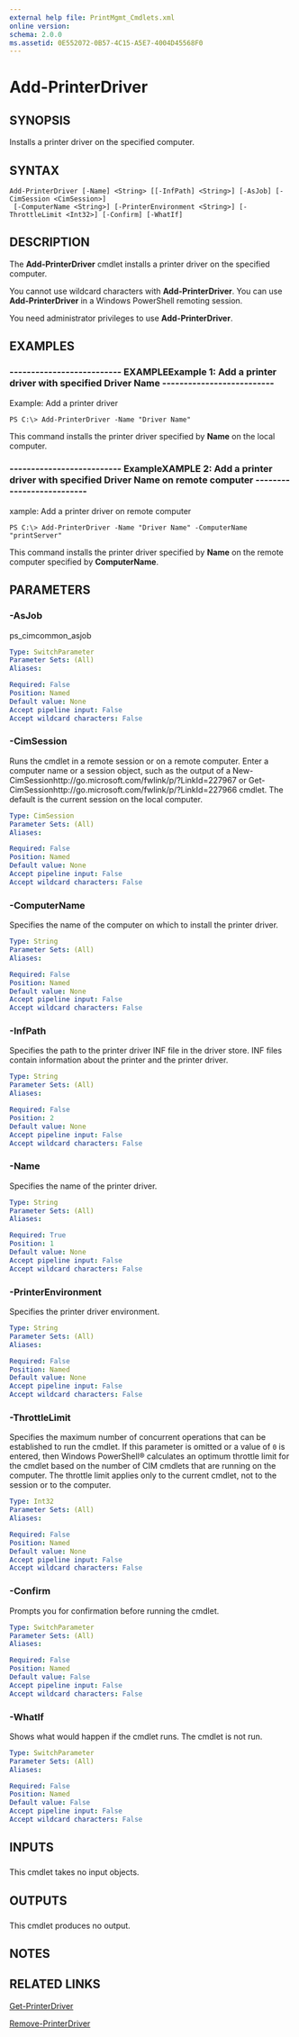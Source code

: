 ```yaml
---
external help file: PrintMgmt_Cmdlets.xml
online version: 
schema: 2.0.0
ms.assetid: 0E552072-0B57-4C15-A5E7-4004D45568F0
---
```


# Add-PrinterDriver

## SYNOPSIS
Installs a printer driver on the specified computer.

## SYNTAX

```
Add-PrinterDriver [-Name] <String> [[-InfPath] <String>] [-AsJob] [-CimSession <CimSession>]
 [-ComputerName <String>] [-PrinterEnvironment <String>] [-ThrottleLimit <Int32>] [-Confirm] [-WhatIf]
```

## DESCRIPTION
The **Add-PrinterDriver** cmdlet installs a printer driver on the specified computer.

You cannot use wildcard characters with **Add-PrinterDriver**.
You can use **Add-PrinterDriver** in a Windows PowerShell remoting session.

You need administrator privileges to use **Add-PrinterDriver**.

## EXAMPLES

### -------------------------- EXAMPLEExample 1: Add a printer driver with specified Driver Name -------------------------- 
Example: Add a printer driver
```
PS C:\> Add-PrinterDriver -Name "Driver Name"
```

This command installs the printer driver specified by **Name** on the local computer.

### -------------------------- ExampleXAMPLE 2: Add a printer driver with specified Driver Name on remote computer -------------------------- 
xample: Add a printer driver on remote computer
```
PS C:\> Add-PrinterDriver -Name "Driver Name" -ComputerName "printServer"
```

This command installs the printer driver specified by **Name** on the remote computer specified by **ComputerName**.

## PARAMETERS

### -AsJob
ps_cimcommon_asjob

```yaml
Type: SwitchParameter
Parameter Sets: (All)
Aliases: 

Required: False
Position: Named
Default value: None
Accept pipeline input: False
Accept wildcard characters: False
```

### -CimSession
Runs the cmdlet in a remote session or on a remote computer.
Enter a computer name or a session object, such as the output of a New-CimSessionhttp://go.microsoft.com/fwlink/p/?LinkId=227967 or Get-CimSessionhttp://go.microsoft.com/fwlink/p/?LinkId=227966 cmdlet.
The default is the current session on the local computer.

```yaml
Type: CimSession
Parameter Sets: (All)
Aliases: 

Required: False
Position: Named
Default value: None
Accept pipeline input: False
Accept wildcard characters: False
```

### -ComputerName
Specifies the name of the computer on which to install the printer driver.

```yaml
Type: String
Parameter Sets: (All)
Aliases: 

Required: False
Position: Named
Default value: None
Accept pipeline input: False
Accept wildcard characters: False
```

### -InfPath
Specifies the path to the printer driver INF file in the driver store.
INF files contain information about the printer and the printer driver.

```yaml
Type: String
Parameter Sets: (All)
Aliases: 

Required: False
Position: 2
Default value: None
Accept pipeline input: False
Accept wildcard characters: False
```

### -Name
Specifies the name of the printer driver.

```yaml
Type: String
Parameter Sets: (All)
Aliases: 

Required: True
Position: 1
Default value: None
Accept pipeline input: False
Accept wildcard characters: False
```

### -PrinterEnvironment
Specifies the printer driver environment.

```yaml
Type: String
Parameter Sets: (All)
Aliases: 

Required: False
Position: Named
Default value: None
Accept pipeline input: False
Accept wildcard characters: False
```

### -ThrottleLimit
Specifies the maximum number of concurrent operations that can be established to run the cmdlet.
If this parameter is omitted or a value of `0` is entered, then Windows PowerShell® calculates an optimum throttle limit for the cmdlet based on the number of CIM cmdlets that are running on the computer.
The throttle limit applies only to the current cmdlet, not to the session or to the computer.

```yaml
Type: Int32
Parameter Sets: (All)
Aliases: 

Required: False
Position: Named
Default value: None
Accept pipeline input: False
Accept wildcard characters: False
```

### -Confirm
Prompts you for confirmation before running the cmdlet.

```yaml
Type: SwitchParameter
Parameter Sets: (All)
Aliases: 

Required: False
Position: Named
Default value: False
Accept pipeline input: False
Accept wildcard characters: False
```

### -WhatIf
Shows what would happen if the cmdlet runs.
The cmdlet is not run.

```yaml
Type: SwitchParameter
Parameter Sets: (All)
Aliases: 

Required: False
Position: Named
Default value: False
Accept pipeline input: False
Accept wildcard characters: False
```

## INPUTS

### 
This cmdlet takes no input objects.

## OUTPUTS

### 
This cmdlet produces no output.

## NOTES

## RELATED LINKS

[Get-PrinterDriver](./Get-PrinterDriver.md)

[Remove-PrinterDriver](./Remove-PrinterDriver.md)

